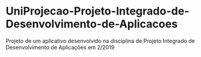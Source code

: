 # UniProjecao-Projeto-Integrado-de-Desenvolvimento-de-Aplicacoes
Projeto de um aplicativo desenvolvido na disciplina de Projeto Integrado de Desenvolvimento de Aplicações em 2/2019
